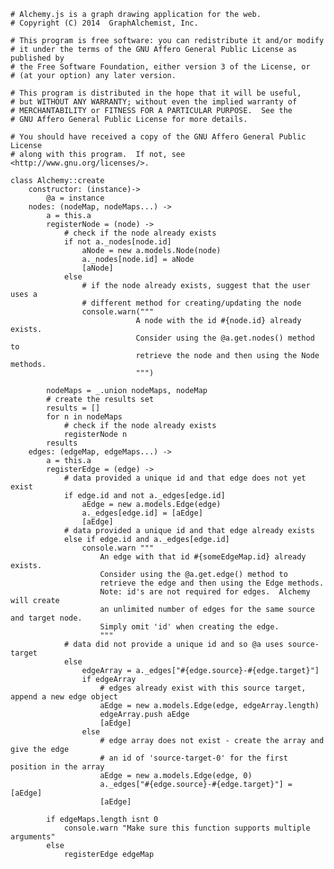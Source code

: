     # Alchemy.js is a graph drawing application for the web.
    # Copyright (C) 2014  GraphAlchemist, Inc.

    # This program is free software: you can redistribute it and/or modify
    # it under the terms of the GNU Affero General Public License as published by
    # the Free Software Foundation, either version 3 of the License, or
    # (at your option) any later version.

    # This program is distributed in the hope that it will be useful,
    # but WITHOUT ANY WARRANTY; without even the implied warranty of
    # MERCHANTABILITY or FITNESS FOR A PARTICULAR PURPOSE.  See the
    # GNU Affero General Public License for more details.

    # You should have received a copy of the GNU Affero General Public License
    # along with this program.  If not, see <http://www.gnu.org/licenses/>.

    class Alchemy::create
        constructor: (instance)->
            @a = instance
        nodes: (nodeMap, nodeMaps...) ->
            a = this.a
            registerNode = (node) ->
                # check if the node already exists
                if not a._nodes[node.id]
                    aNode = new a.models.Node(node)
                    a._nodes[node.id] = aNode
                    [aNode]
                else
                    # if the node already exists, suggest that the user uses a 
                    # different method for creating/updating the node
                    console.warn("""
                                A node with the id #{node.id} already exists.
                                Consider using the @a.get.nodes() method to 
                                retrieve the node and then using the Node methods.
                                """)

            nodeMaps = _.union nodeMaps, nodeMap
            # create the results set
            results = []
            for n in nodeMaps
                # check if the node already exists
                registerNode n
            results
        edges: (edgeMap, edgeMaps...) ->
            a = this.a
            registerEdge = (edge) ->
                # data provided a unique id and that edge does not yet exist
                if edge.id and not a._edges[edge.id]
                    aEdge = new a.models.Edge(edge)
                    a._edges[edge.id] = [aEdge]
                    [aEdge]
                # data provided a unique id and that edge already exists
                else if edge.id and a._edges[edge.id]
                    console.warn """
                        An edge with that id #{someEdgeMap.id} already exists.
                        Consider using the @a.get.edge() method to 
                        retrieve the edge and then using the Edge methods.
                        Note: id's are not required for edges.  Alchemy will create
                        an unlimited number of edges for the same source and target node.
                        Simply omit 'id' when creating the edge.
                        """
                # data did not provide a unique id and so @a uses source-target
                else
                    edgeArray = a._edges["#{edge.source}-#{edge.target}"]
                    if edgeArray
                        # edges already exist with this source target, append a new edge object
                        aEdge = new a.models.Edge(edge, edgeArray.length)
                        edgeArray.push aEdge
                        [aEdge]
                    else
                        # edge array does not exist - create the array and give the edge
                        # an id of 'source-target-0' for the first position in the array
                        aEdge = new a.models.Edge(edge, 0)
                        a._edges["#{edge.source}-#{edge.target}"] = [aEdge]
                        [aEdge]
                        
            if edgeMaps.length isnt 0
                console.warn "Make sure this function supports multiple arguments"
            else
                registerEdge edgeMap
